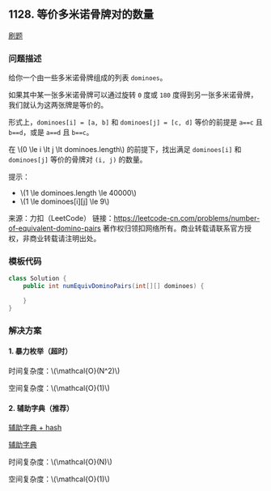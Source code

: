 <script src="https://cdn.bootcss.com/mathjax/2.7.7/MathJax.js?config=TeX-AMS-MML_HTMLorMML"></script>

## 1128. 等价多米诺骨牌对的数量

[刷题](qu1128/solu/Solution.java)

### 问题描述

给你一个由一些多米诺骨牌组成的列表 `dominoes`。

如果其中某一张多米诺骨牌可以通过旋转 `0` 度或 `180` 度得到另一张多米诺骨牌，我们就认为这两张牌是等价的。

形式上，`dominoes[i] = [a, b]` 和 `dominoes[j] = [c, d]` 等价的前提是 `a==c` 且 `b==d`，或是 `a==d` 且 `b==c`。

在 \\(0 \le i \lt j \lt dominoes.length\\) 的前提下，找出满足 `dominoes[i]` 和 `dominoes[j]` 等价的骨牌对 `(i, j)` 的数量。

提示：

* \\(1 \le dominoes.length \le 40000\\)
* \\(1 \le dominoes[i]\[j] \le 9\\)

来源：力扣（LeetCode）
链接：https://leetcode-cn.com/problems/number-of-equivalent-domino-pairs
著作权归领扣网络所有。商业转载请联系官方授权，非商业转载请注明出处。

### 模板代码

``` java
class Solution {
    public int numEquivDominoPairs(int[][] dominoes) {

    }
}
```

### 解决方案

#### 1. 暴力枚举（超时）

时间复杂度：\\(\mathcal{O}(N^2)\\)

空间复杂度：\\(\mathcal{O}(1)\\)

#### 2. 辅助字典（推荐）

[辅助字典 + hash](qu1128/solu2/Solution.java)

[辅助字典](qu1128/solu3/Solution.java)

时间复杂度：\\(\mathcal{O}(N)\\)

空间复杂度：\\(\mathcal{O}(1)\\)
